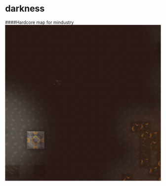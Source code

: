 # darkness
####Hardcore map for mindustry
![alt text](https://raw.githubusercontent.com/ASVIEST/darkness/main/darkness.png)
